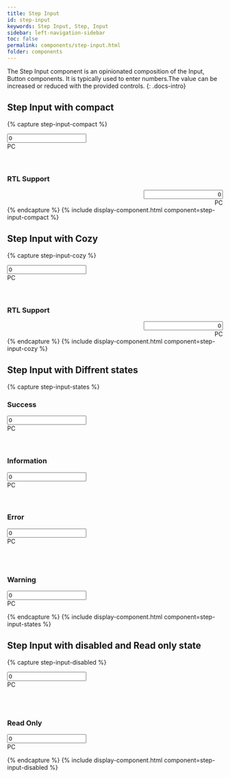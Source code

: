 ```yaml
---
title: Step Input
id: step-input
keywords: Step Input, Step, Input
sidebar: left-navigation-sidebar
toc: false
permalink: components/step-input.html
folder: components
---
```


The Step Input component is an opinionated composition of the Input, Button components.
It is typically used to enter numbers.The value can be increased or reduced with the provided controls.
{: .docs-intro}

## Step Input with compact
{% capture step-input-compact %}

<div class="fd-step-input">
    <div class="fd-step-input__ContentWrapper fd-step-input__ContentWrapper--compact">
        <div class="fd-step-input__IconContainer">
            <span class="fd-step-input__Icon fd-step-input__Icon--compact sap-icon--less" onclick="stepInputValue('step-1-compact', 'down');">
            </span>
        </div>
        <input class="fd-step-input__Inputtext fd-step-input__Inputtext--no-number-spinner" id="step-1-compact" type="text" value="0">
        <div class="fd-step-input__IconContainer">    
            <span class="fd-step-input__Icon fd-step-input__Icon--compact sap-icon--add" onclick="stepInputValue('step-1-compact', 'up');">
            </span>
        </div>
    </div>
    <span class="fd-step-input__UnitDescription">PC</span>
</div>
<br><br>
<h3>RTL Support</h3>
<div class="fd-step-input" dir="rtl">
    <div class="fd-step-input__ContentWrapper fd-step-input__ContentWrapper--compact">
        <div class="fd-step-input__IconContainer">
            <span class="fd-step-input__Icon fd-step-input__Icon--compact sap-icon--less" onclick="stepInputValue('step-1-compact-rtl', 'down');">
            </span>
        </div>
        <input class="fd-step-input__Inputtext fd-step-input__Inputtext--no-number-spinner" id="step-1-compact-rtl" type="text" value="0">
        <div class="fd-step-input__IconContainer">    
            <span class="fd-step-input__Icon fd-step-input__Icon--compact sap-icon--add" onclick="stepInputValue('step-1-compact-rtl', 'up');">
            </span>
        </div>
    </div>
    <span class="fd-step-input__UnitDescription">PC</span>
</div>
{% endcapture %}
{% include display-component.html component=step-input-compact %}

## Step Input with Cozy
{% capture step-input-cozy %}

<div class="fd-step-input">
    <div class="fd-step-input__ContentWrapper fd-step-input__ContentWrapper--cozy">
        <div class="fd-step-input__IconContainer">
            <span class="fd-step-input__Icon fd-step-input__Icon--cozy sap-icon--less" onclick="stepInputValue('step-2-cozy', 'down');">
            </span>
        </div>
        <input class="fd-step-input__Inputtext fd-step-input__Inputtext--no-number-spinner" id="step-2-cozy" type="number" value="0">
        <div class="fd-step-input__IconContainer">    
            <span class="fd-step-input__Icon fd-step-input__Icon--cozy sap-icon--add" onclick="stepInputValue('step-2-cozy', 'up');">
            </span>
        </div>
    </div>
    <span class="fd-step-input__UnitDescription">PC</span>
</div>
<br><br>
<h3>RTL Support</h3>
<div class="fd-step-input" dir="rtl">
    <div class="fd-step-input__ContentWrapper fd-step-input__ContentWrapper--cozy">
        <div class="fd-step-input__IconContainer">
            <span class="fd-step-input__Icon fd-step-input__Icon--cozy sap-icon--less" onclick="stepInputValue('step-2-cozy-rtl', 'down');">
            </span>
        </div>
        <input class="fd-step-input__Inputtext fd-step-input__Inputtext--no-number-spinner" id="step-2-cozy-rtl" type="number" value="0">
        <div class="fd-step-input__IconContainer">    
            <span class="fd-step-input__Icon fd-step-input__Icon--cozy sap-icon--add" onclick="stepInputValue('step-2-cozy-rtl', 'up');">
            </span>
        </div>
    </div>
    <span class="fd-step-input__UnitDescription">PC</span>
</div>
{% endcapture %}
{% include display-component.html component=step-input-cozy %}

## Step Input with Diffrent states
{% capture step-input-states %}
<h3>Success</h3>
<div class="fd-step-input">
    <div class="fd-step-input__ContentWrapper is-success fd-step-input__ContentWrapper--compact">
        <div class="fd-step-input__IconContainer">
            <span class="fd-step-input__Icon fd-step-input__Icon--compact sap-icon--less" onclick="stepInputValue('step-3-success', 'down');">
            </span>
        </div>
        <input class="fd-step-input__Inputtext fd-step-input__Inputtext--no-number-spinner" id="step-3-success" type="number" value="0">
        <div class="fd-step-input__IconContainer">    
            <span class="fd-step-input__Icon fd-step-input__Icon--compact sap-icon--add" onclick="stepInputValue('step-3-success', 'up');">
            </span>
        </div>
    </div>
    <span class="fd-step-input__UnitDescription">PC</span>
</div>
<br><br>
<h3>Information</h3>
<div class="fd-step-input">
    <div class="fd-step-input__ContentWrapper is-information is-error fd-step-input__ContentWrapper--compact">
        <div class="fd-step-input__IconContainer">
            <span class="fd-step-input__Icon fd-step-input__Icon--compact sap-icon--less" onclick="stepInputValue('step-4-info', 'down');">
            </span>
        </div>
        <input class="fd-step-input__Inputtext fd-step-input__Inputtext--no-number-spinner" id="step-4-info" type="number" value="0">
        <div class="fd-step-input__IconContainer">    
            <span class="fd-step-input__Icon fd-step-input__Icon--compact sap-icon--add" onclick="stepInputValue('step-4-info', 'up');">
            </span>
        </div>
    </div>
    <span class="fd-step-input__UnitDescription">PC</span>
</div>
<br><br>
<h3>Error</h3>
<div class="fd-step-input">
    <div class="fd-step-input__ContentWrapper is-error fd-step-input__ContentWrapper--compact">
        <div class="fd-step-input__IconContainer">
            <span class="fd-step-input__Icon fd-step-input__Icon--compact sap-icon--less" onclick="stepInputValue('step-5-error', 'down');">
            </span>
        </div>
        <input class="fd-step-input__Inputtext fd-step-input__Inputtext--no-number-spinner" id="step-5-error" type="number" value="0">
        <div class="fd-step-input__IconContainer">    
            <span class="fd-step-input__Icon fd-step-input__Icon--compact sap-icon--add" onclick="stepInputValue('step-5-error', 'up');">
            </span>
        </div>
    </div>
    <span class="fd-step-input__UnitDescription">PC</span>
</div>

<br><br>
<h3>Warning</h3>
<div class="fd-step-input">
    <div class="fd-step-input__ContentWrapper is-warning fd-step-input__ContentWrapper--compact">
        <div class="fd-step-input__IconContainer">
            <span class="fd-step-input__Icon fd-step-input__Icon--compact sap-icon--less" onclick="stepInputValue('step-6-warn', 'down');">
            </span>
        </div>
        <input class="fd-step-input__Inputtext fd-step-input__Inputtext--no-number-spinner" id="step-6-warn" type="number" value="0">
        <div class="fd-step-input__IconContainer">    
            <span class="fd-step-input__Icon fd-step-input__Icon--compact sap-icon--add" onclick="stepInputValue('step-6-warn', 'up');">
            </span>
        </div>
    </div>
    <span class="fd-step-input__UnitDescription">PC</span>
</div>

{% endcapture %}
{% include display-component.html component=step-input-states %}
## Step Input with disabled and Read only state
{% capture step-input-disabled %}

<div class="fd-step-input">
    <div class="fd-step-input__ContentWrapper is-disabled fd-step-input__ContentWrapper--compact">
        <div class="fd-step-input__IconContainer">
            <span class="fd-step-input__Icon fd-step-input__Icon--compact sap-icon--less" onclick="stepInputValue('step-1-compact', 'down');">
            </span>
        </div>
        <input class="fd-step-input__Inputtext fd-step-input__Inputtext--no-number-spinner" id="step-1-compact" type="number" value="0">
        <div class="fd-step-input__IconContainer">    
            <span class="fd-step-input__Icon fd-step-input__Icon--compact sap-icon--add" onclick="stepInputValue('step-1-compact', 'up');">
            </span>
        </div>
    </div>
    <span class="fd-step-input__UnitDescription is-disabled">PC</span>
</div>

<br><br>
<h3>Read Only</h3>
<div class="fd-step-input">
    <div class="fd-step-input__ContentWrapper is-readonly fd-step-input__ContentWrapper--compact">
        <div class="fd-step-input__IconContainer is-readonly ">
            <span class="fd-step-input__Icon fd-step-input__Icon--compact is-hidden sap-icon--less " onclick="stepInputValue('step-2-cozy-rtl', 'down');">
            </span>
        </div>
        <input class="fd-step-input__Inputtext is-readonly fd-step-input__Inputtext--no-number-spinner" id="step-2-cozy-rtl" type="number" value="0" readonly>
        <div class="fd-step-input__IconContainer is-readonly ">    
            <span class="fd-step-input__Icon fd-step-input__Icon--compact is-hidden sap-icon--add" onclick="stepInputValue('step-2-cozy-rtl', 'up');">
            </span>
        </div>
    </div>
    <span class="fd-step-input__UnitDescription">PC</span>
</div>

{% endcapture %}
{% include display-component.html component=step-input-disabled %}
